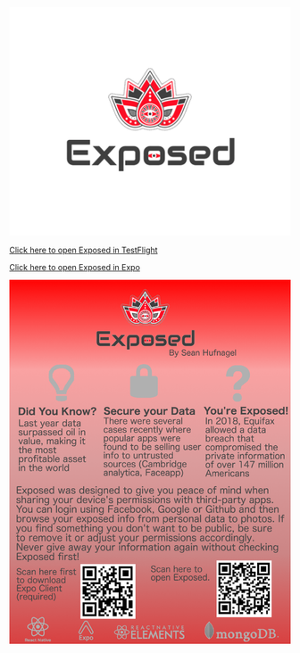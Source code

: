 ![Exposed](/assets/rawLogo.png)

[Click here to open Exposed in TestFlight](https://testflight.apple.com/join/D5oOrXme)

[Click here to open Exposed in Expo](https://expo.io/@swhufnagel/exposed)

![Exposed Pamphlet](/assets/ExposedPamphlet.png)
